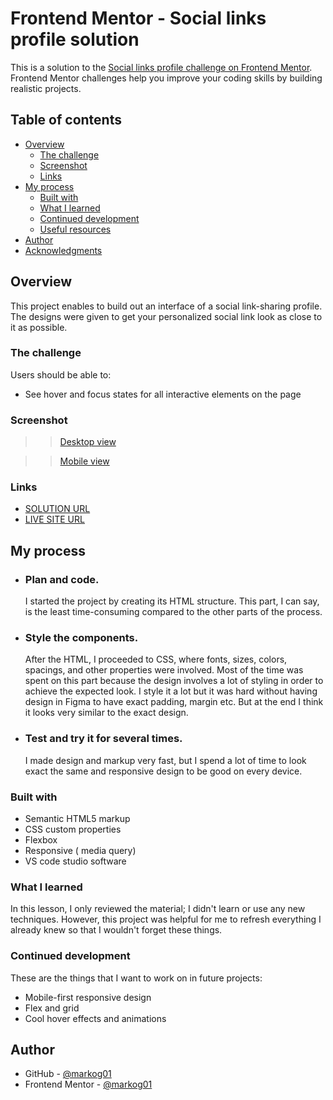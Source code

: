 # Frontend Mentor - Social links profile solution

This is a solution to the [Social links profile challenge on Frontend Mentor](https://www.frontendmentor.io/challenges/social-links-profile-UG32l9m6dQ). Frontend Mentor challenges help you improve your coding skills by building realistic projects. 

## Table of contents

- [Overview](#overview)
  - [The challenge](#the-challenge)
  - [Screenshot](#screenshot)
  - [Links](#links)
- [My process](#my-process)
  - [Built with](#built-with)
  - [What I learned](#what-i-learned)
  - [Continued development](#continued-development)
  - [Useful resources](#useful-resources)
- [Author](#author)
- [Acknowledgments](#acknowledgments)



## Overview

This project enables to build out an interface of a social link-sharing profile. The designs were given to get your personalized social link look as close to it as possible.

### The challenge

Users should be able to:

- See hover and focus states for all interactive elements on the page

### Screenshot

>>[Desktop view](./design/desktop-view.png)

>>[Mobile view](./design/mobile-view)


### Links

- [SOLUTION URL](https://github.com/markog01/social-links-profile-main)
- [LIVE SITE URL](https://social-links-profile-main-pi.vercel.app/)

## My process

- ### Plan and code.
  I started the project by creating its HTML structure. This part, I can say, is the least time-consuming compared to the other parts of the process.

- ### Style the components.
  After the HTML, I proceeded to CSS, where fonts, sizes, colors, spacings, and other properties were involved. Most of the time was spent on this part because the design involves a lot of styling in order to achieve the expected look. I style it a lot but it was hard without having design in Figma to have exact padding, margin etc. But at the end I think it looks very similar to the exact design.
- ### Test and try it for several times.
  I made design and markup very fast, but I spend a lot of time to look exact the same and responsive design to be good on every device.




### Built with

- Semantic HTML5 markup
- CSS custom properties
- Flexbox
- Responsive ( media query)
- VS code studio software



### What I learned


In this lesson, I only reviewed the material; I didn't learn or use any new techniques. However, this project was helpful for me to refresh everything I already knew so that I wouldn't forget these things.

### Continued development
These are the things that I want to work on in future projects:

- Mobile-first responsive design
- Flex and grid
- Cool hover effects and animations



## Author

- GitHub - [@markog01](https://github.com/markog01/)
- Frontend Mentor - [@markog01](https://www.frontendmentor.io/profile/markog01)



